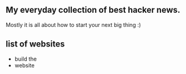 ## My everyday collection of best hacker news.

Mostly it is all about how to start your next big thing :)

## list of websites
- build the 
- website

